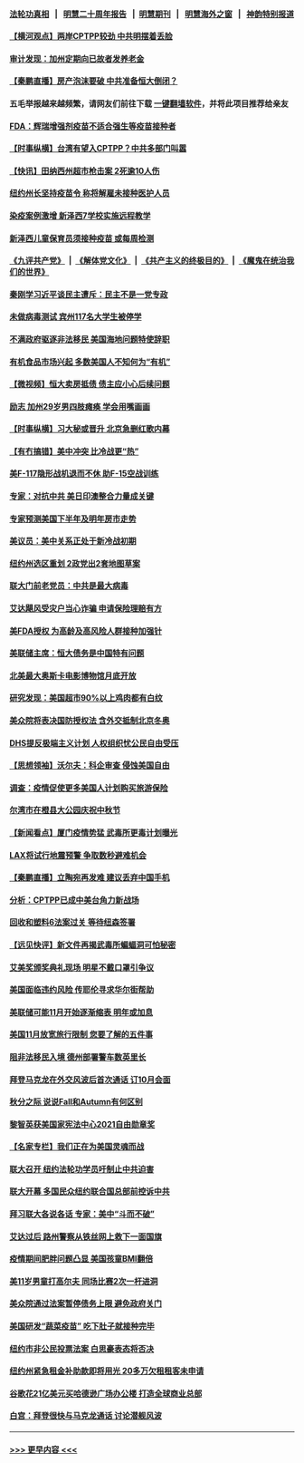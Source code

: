 #### [法轮功真相](https://github.com/gfw-breaker/truth/blob/master/README.md?t=0) &nbsp;&nbsp;|&nbsp;&nbsp; [明慧二十周年报告](https://github.com/gfw-breaker/mh-reports/blob/master/README.md?t=0) &nbsp;&nbsp;|&nbsp;&nbsp;[明慧期刊](https://github.com/gfw-breaker/mh-qikan) &nbsp;&nbsp;|&nbsp;&nbsp; [明慧海外之窗](https://github.com/gfw-breaker/mh-news/blob/master/README.md?t=0) &nbsp;&nbsp;|&nbsp;&nbsp; [神韵特别报道](https://github.com/gfw-breaker/mh-news/blob/master/shenyun.md?t=0)
#### [【横河观点】两岸CPTPP较劲 中共明摆着丢脸](../pages/nsc412/n13256403.md?t=09240850) 
#### [审计发现：加州定期向已故者发养老金](../pages/nsc412/n13256340.md?t=09240850) 
#### [【秦鹏直播】房产泡沫要破 中共准备恒大倒闭？](../pages/nsc412/n13256382.md?t=09240850) 
#### 五毛举报越来越频繁，请网友们前往下载 [一键翻墙软件](https://github.com/gfw-breaker/ssr-accounts)，并将此项目推荐给亲友
#### [FDA：辉瑞增强剂疫苗不适合强生等疫苗接种者](../pages/nsc412/n13256345.md?t=09240850) 
#### [【时事纵横】台湾有望入CPTPP？中共多部门叫嚣](../pages/nsc412/n13256320.md?t=09240850) 
#### [【快讯】田纳西州超市枪击案 2死逾10人伤](../pages/nsc412/n13256329.md?t=09240850) 
#### [纽约州长坚持疫苗令 称将解雇未接种医护人员](../pages/nsc412/n13256031.md?t=09240850) 
#### [染疫案例激增 新泽西7学校实施远程教学](../pages/nsc412/n13256215.md?t=09240850) 
#### [新泽西儿童保育员须接种疫苗 或每周检测](../pages/nsc412/n13256201.md?t=09240850) 
#### [《九评共产党》](https://github.com/begood0513/9ping.md/blob/master/README.md) &nbsp;|&nbsp; [《解体党文化》](../../../../jtdwh.md/blob/master/README.md)  &nbsp;|&nbsp; [《共产主义的终极目的》](../../../../gczydzjmd.md/blob/master/README.md) &nbsp;|&nbsp; [《魔鬼在统治我们的世界》](../../../../mgztzwmdsj.md/blob/master/README.md) 
#### [秦刚学习近平谈民主遭斥：民主不是一党专政](../pages/nsc412/n13255961.md?t=09240850) 
#### [未做病毒测试 宾州117名大学生被停学](../pages/nsc412/n13256007.md?t=09240850) 
#### [不满政府驱逐非法移民 美国海地问题特使辞职](../pages/nsc412/n13255737.md?t=09240850) 
#### [有机食品市场兴起 多数美国人不知何为“有机”](../pages/nsc412/n13255781.md?t=09240850) 
#### [【微视频】恒大卖房抵债 债主应小心后续问题](../pages/nsc412/n13255606.md?t=09240850) 
#### [励志 加州29岁男四肢瘫痪 学会用嘴画画](../pages/nsc412/n13254736.md?t=09240850) 
#### [【时事纵横】习大秘或晋升 北京急删红歌内幕](../pages/nsc412/n13253806.md?t=09240850) 
#### [【有冇搞错】美中冲突 比冷战更“热”](../pages/nsc412/n13253608.md?t=09240850) 
#### [美F-117隐形战机退而不休 助F-15空战训练](../pages/nsc412/n13254963.md?t=09240850) 
#### [专家：对抗中共 美日印澳整合力量成关键](../pages/nsc412/n13254900.md?t=09240850) 
#### [专家预测美国下半年及明年房市走势](../pages/nsc412/n13254138.md?t=09240850) 
#### [美议员：美中关系正处于新冷战初期](../pages/nsc412/n13254455.md?t=09240850) 
#### [纽约州选区重划 2政党出2套地图草案](../pages/nsc412/n13254296.md?t=09240850) 
#### [联大门前老党员：中共是最大病毒](../pages/nsc412/n13254301.md?t=09240850) 
#### [艾达飓风受灾户当心诈骗 申请保险理赔有方](../pages/nsc412/n13254446.md?t=09240850) 
#### [美FDA授权 为高龄及高风险人群接种加强针](../pages/nsc412/n13253976.md?t=09240850) 
#### [美联储主席：恒大债务是中国特有问题](../pages/nsc412/n13254157.md?t=09240850) 
#### [北美最大奥斯卡电影博物馆月底开放](../pages/nsc412/n13251828.md?t=09240850) 
#### [研究发现：美国超市90%以上鸡肉都有白纹](../pages/nsc412/n13254037.md?t=09240850) 
#### [美众院将表决国防授权法 含外交抵制北京冬奥](../pages/nsc412/n13253773.md?t=09240850) 
#### [DHS提反极端主义计划 人权组织忧公民自由受压](../pages/nsc412/n13253814.md?t=09240850) 
#### [【思想领袖】沃尔夫：科企审查 侵蚀美国自由](../pages/nsc412/n13198081.md?t=09240850) 
#### [调查：疫情促使更多美国人计划购买旅游保险](../pages/nsc412/n13254073.md?t=09240850) 
#### [尔湾市在橙县大公园庆祝中秋节](../pages/nsc412/n13254020.md?t=09240850) 
#### [【新闻看点】厦门疫情势猛 武毒所更毒计划曝光](../pages/nsc412/n13253823.md?t=09240850) 
#### [LAX将试行地震预警 争取数秒避难机会](../pages/nsc412/n13253967.md?t=09240850) 
#### [【秦鹏直播】立陶宛再发难 建议丢弃中国手机](../pages/nsc412/n13253833.md?t=09240850) 
#### [分析：CPTPP已成中美台角力新战场](../pages/nsc412/n13253746.md?t=09240850) 
#### [回收和塑料6法案过关 等待纽森签署](../pages/nsc412/n13253876.md?t=09240850) 
#### [【远见快评】新文件再揭武毒所蝙蝠洞可怕秘密](../pages/nsc412/n13253803.md?t=09240850) 
#### [艾美奖颁奖典礼现场 明星不戴口罩引争议](../pages/nsc412/n13253794.md?t=09240850) 
#### [美国面临违约风险 传耶伦寻求华尔街帮助](../pages/nsc412/n13253735.md?t=09240850) 
#### [美联储可能11月开始逐渐缩表 明年或加息](../pages/nsc412/n13253614.md?t=09240850) 
#### [美国11月放宽旅行限制 您要了解的五件事](../pages/nsc412/n13253625.md?t=09240850) 
#### [阻非法移民入境 德州部署警车数英里长](../pages/nsc412/n13253472.md?t=09240850) 
#### [拜登马克龙在外交风波后首次通话 订10月会面](../pages/nsc412/n13253602.md?t=09240850) 
#### [秋分之际 说说Fall和Autumn有何区别](../pages/nsc412/n13253497.md?t=09240850) 
#### [黎智英获美国家宪法中心2021自由勋章奖](../pages/nsc412/n13253352.md?t=09240850) 
#### [【名家专栏】我们正在为美国灵魂而战](../pages/nsc412/n13253064.md?t=09240850) 
#### [联大召开 纽约法轮功学员吁制止中共迫害](../pages/nsc412/n13252015.md?t=09240850) 
#### [联大开幕 多国民众纽约联合国总部前控诉中共](../pages/nsc412/n13251927.md?t=09240850) 
#### [拜习联大各说各话 专家：美中“斗而不破”](../pages/nsc412/n13253191.md?t=09240850) 
#### [艾达过后 路州警察从铁丝网上救下一面国旗](../pages/nsc412/n13252364.md?t=09240850) 
#### [疫情期间肥胖问题凸显 美国孩童BMI翻倍](../pages/nsc412/n13252095.md?t=09240850) 
#### [美11岁男童打高尔夫 同场比赛2次一杆进洞](../pages/nsc412/n13252566.md?t=09240850) 
#### [美众院通过法案暂停债务上限 避免政府关门](../pages/nsc412/n13252338.md?t=09240850) 
#### [美国研发“蔬菜疫苗” 吃下肚子就接种完毕](../pages/nsc412/n13252281.md?t=09240850) 
#### [纽约市非公民投票法案  白思豪表态将否决](../pages/nsc412/n13251945.md?t=09240850) 
#### [纽约州紧急租金补助款即将用光  20多万欠租租客未申请](../pages/nsc412/n13251936.md?t=09240850) 
#### [谷歌花21亿美元买哈德逊广场办公楼  打造全球商业总部](../pages/nsc412/n13251887.md?t=09240850) 
#### [白宫：拜登很快与马克龙通话 讨论潜舰风波](../pages/nsc412/n13251864.md?t=09240850) 

----
#### [ >>> 更早内容 <<< ](../indexes/nsc412-earlier.md)

